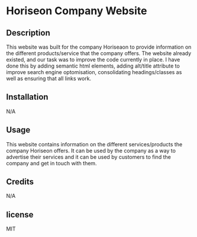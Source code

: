 # Horiseon Company Website


## Description 
This website was built for the company Horiseaon to provide information on the different products/service that the company offers. The website already existed, and our task was to improve the code currently in place. I have done this by adding semantic html elements, adding alt/title attribute to improve search engine optomisation, consolidating headings/classes as well as ensuring that all links work.

## Installation
N/A

## Usage

This website contains information on the different services/products the company Horiseon offers. It can be used by the company as a way to advertise their services and it can be used by customers to find the company and get in touch with them.


## Credits

N/A


## license

MIT